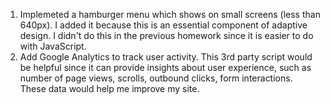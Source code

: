 1. Implemeted a hamburger menu which shows on small screens (less than 640px). I added it because this is an essential component of adaptive design. I didn't do this in the previous homework since it is easier to do with JavaScript.
2. Add Google Analytics to track user activity. This 3rd party script would be helpful since it can provide insights about user experience, such as number of page views, scrolls, outbound clicks, form interactions. These data would help me improve my site.
